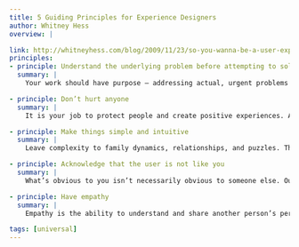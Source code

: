 ```yaml
---
title: 5 Guiding Principles for Experience Designers
author: Whitney Hess
overview: |

link: http://whitneyhess.com/blog/2009/11/23/so-you-wanna-be-a-user-experience-designer-step-2-guiding-principles/
principles:
- principle: Understand the underlying problem before attempting to solve it
  summary: |
    Your work should have purpose — addressing actual, urgent problems that people are facing. Make sure that you can clearly articulate the core of the issue before spending an ounce of time on developing the design. The true mark of an effective designer is the ability to answer “why?”. Don’t waste your time solving the wrong problems.

- principle: Don’t hurt anyone
  summary: |
    It is your job to protect people and create positive experiences. At the very minimum you must ensure that you do not cause any pain. The world is filled with plenty of anguish — make your life goal not to add to it.

- principle: Make things simple and intuitive
  summary: |
    Leave complexity to family dynamics, relationships, and puzzles. The things you create should be easy to use, easy to learn, easy to find, and easy to adapt. Intuition happens outside of conscious reasoning, so by utilizing it you are actually reducing the tax on people’s minds. That will make them feel lighter and likely a lot happier.

- principle: Acknowledge that the user is not like you
  summary: |
    What’s obvious to you isn’t necessarily obvious to someone else. Our thought processes and understanding of the world around us are deeply affected by our genetics, upbringing, religious and geographical culture, and past experiences. There is a very small likelihood that the people you are designing for have all the distinctive qualities that make you you. Don’t assume you innately understand the needs of your customers. How many people do you think truly understand what it feels like to be you?

- principle: Have empathy
  summary: |
    Empathy is the ability to understand and share another person’s perspective and feelings. Step outside your box and try really hard to understand the world from another person’s point of view. Go out of your way to identify with their needs. If certain things just don’t make sense to you, ask more questions. Ask as many questions as you need to until you finally understand. When you really get what makes people tick and why they do what they do, you’ll have a much easier time going to bat to make their lives better. If you aren’t trying to make people’s lives better, what are you even doing here?

tags: [universal]
---
```

